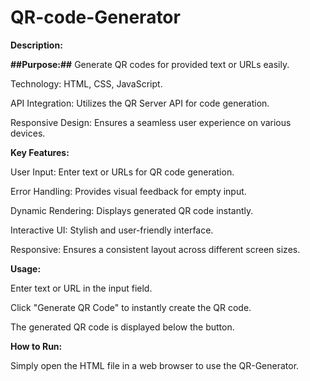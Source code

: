 # QR-code-Generator

**Description:**

**##Purpose:##** Generate QR codes for provided text or URLs easily.

Technology: HTML, CSS, JavaScript.

API Integration: Utilizes the QR Server API for code generation.

Responsive Design: Ensures a seamless user experience on various devices.

**Key Features:**

User Input: Enter text or URLs for QR code generation.

Error Handling: Provides visual feedback for empty input.

Dynamic Rendering: Displays generated QR code instantly.

Interactive UI: Stylish and user-friendly interface.

Responsive: Ensures a consistent layout across different screen sizes.

**Usage:**

Enter text or URL in the input field.

Click "Generate QR Code" to instantly create the QR code.

The generated QR code is displayed below the button.

**How to Run:**

Simply open the HTML file in a web browser to use the QR-Generator.
